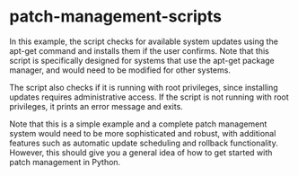 # patch-management-scripts

In this example, the script checks for available system updates using the apt-get command and installs them if the user confirms. Note that this script is specifically designed for systems that use the apt-get package manager, and would need to be modified for other systems.

The script also checks if it is running with root privileges, since installing updates requires administrative access. If the script is not running with root privileges, it prints an error message and exits.

Note that this is a simple example and a complete patch management system would need to be more sophisticated and robust, with additional features such as automatic update scheduling and rollback functionality. However, this should give you a general idea of how to get started with patch management in Python.



